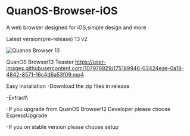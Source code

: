 # QuanOS-Browser-iOS
A web browser designed for iOS,simple design and more

Latest version(pre-release) 13 v2

![Quanos Browser 13](https://user-images.githubusercontent.com/107976829/175765240-13be212f-e0f6-4705-bd82-eb53c7465cb8.png)


QuanOS Browser13 Teaster
https://user-images.githubusercontent.com/107976829/175189946-03424eae-0a18-4842-8571-16c4d6a53f09.mp4

Easy installation
-Download the zip files in release

-Extract\

-If you upgrade from QuanOS Browser12 Developer please choose ExpressUpgrade

-If you on stable version please choose setup
